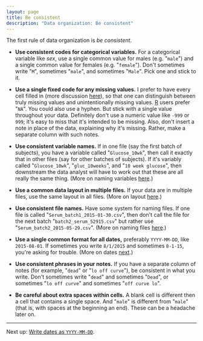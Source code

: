 ```yaml
---
layout: page
title: Be consistent
description: "Data organization: Be consistent"
---
```


The first rule of data organization is *be consistent*.

- **Use consistent codes for categorical variables.** For a
    categorical variable like *sex*, use a single common value for
    males (e.g. "`male`") and a single common value for females
    (e.g. "`female`"). Don't sometimes write "`M`", sometimes "`male`",
    and sometimes "`Male`". Pick one and stick to it.

- **Use a single fixed code for any missing values.** I prefer to have
    every cell filled in (more discussion
    [here](no_empty_cells.html)), so that one can distinguish between
    truly missing values and unintentionally missing
    values. [R](http://www.r-project.org) users prefer "`NA`". You
    could also use a hyphen. But stick with a single value
    throughout your data. Definitely don't use a numeric value like
    `-999` or `999`; it's easy to miss that it's intended to be
    missing. Also, don't insert a note in place of the data,
    explaining why it's missing. Rather, make a separate column with
    such notes.

- **Use consistent variable names.** If in one file (say the first
    batch of subjects), you have a variable called "`Glucose_10wk`",
    then call it exactly that in other files (say for other batches of
    subjects). If it's variably called "`Glucose_10wk`",
    "`gluc_10weeks`", and "`10 week glucose`", then downstream the
    data analyst will have to work out that these are all really the
    same thing. (More on naming variables [here](names.html).)

- **Use a common data layout in multiple files.** If your data are in
    multiple files, use the same layout in all files. (More on layout
    [here](layout.html).)

- **Use consistent file names.** Have some system for naming files. If
    one file is called "`Serum_batch1_2015-01-30.csv`", then don't
    call the file for the next batch "`batch2_serum_52915.csv`" but
    rather use "`Serum_batch2_2015-05-29.csv`". (More on naming files
    [here](names.html).)

- **Use a single common format for all dates,** preferably
    `YYYY-MM-DD`, like `2015-08-01`. If sometimes you write `8/1/2015`
    and sometimes `8-1-15`, you're asking for trouble. (More on
    dates [next](dates.html).)

- **Use consistent phrases in your notes.** If you have a separate
    column of notes (for example, "`dead`" or "`lo off curve`"), be
    consistent in what you write. Don't sometimes write "`dead`" and
    sometimes "`Dead`", or sometimes "`lo off curve`" and sometimes
    "`off curve lo`".

- **Be careful about extra spaces within cells.** A blank cell is
    different then a cell that contains a single space. And "`male`"
    is different from "` male `" (that is, with spaces at the
    beginning an end). These can be a headache later on.

---

Next up: [Write dates as `YYYY-MM-DD`](dates.html).

